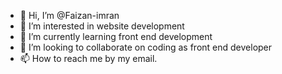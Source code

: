 - 👋 Hi, I’m @Faizan-imran
- 👀 I’m interested in website development 
- 🌱 I’m currently learning front end development 
- 💞️ I’m looking to collaborate on coding as front end developer 
- 📫 How to reach me by my email.

<!---
Faizan-imran/Faizan-imran is a ✨ special ✨ repository because its `README.md` (this file) appears on your GitHub profile.
You can click the Preview link to take a look at your changes.
--->
